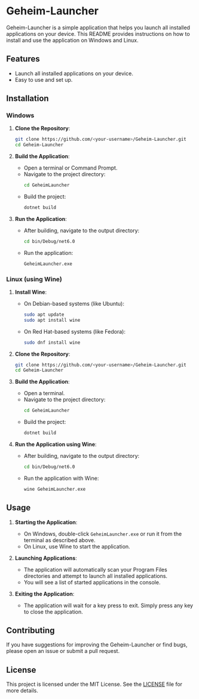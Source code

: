 # Geheim-Launcher

Geheim-Launcher is a simple application that helps you launch all installed applications on your device. This README provides instructions on how to install and use the application on Windows and Linux.

## Features

- Launch all installed applications on your device.
- Easy to use and set up.

## Installation

### Windows

1. **Clone the Repository**:
    ```sh
    git clone https://github.com/<your-username>/Geheim-Launcher.git
    cd Geheim-Launcher
    ```

2. **Build the Application**:
    - Open a terminal or Command Prompt.
    - Navigate to the project directory:
        ```sh
        cd GeheimLauncher
        ```
    - Build the project:
        ```sh
        dotnet build
        ```

3. **Run the Application**:
    - After building, navigate to the output directory:
        ```sh
        cd bin/Debug/net6.0
        ```
    - Run the application:
        ```sh
        GeheimLauncher.exe
        ```

### Linux (using Wine)

1. **Install Wine**:
    - On Debian-based systems (like Ubuntu):
        ```sh
        sudo apt update
        sudo apt install wine
        ```
    - On Red Hat-based systems (like Fedora):
        ```sh
        sudo dnf install wine
        ```

2. **Clone the Repository**:
    ```sh
    git clone https://github.com/<your-username>/Geheim-Launcher.git
    cd Geheim-Launcher
    ```

3. **Build the Application**:
    - Open a terminal.
    - Navigate to the project directory:
        ```sh
        cd GeheimLauncher
        ```
    - Build the project:
        ```sh
        dotnet build
        ```

4. **Run the Application using Wine**:
    - After building, navigate to the output directory:
        ```sh
        cd bin/Debug/net6.0
        ```
    - Run the application with Wine:
        ```sh
        wine GeheimLauncher.exe
        ```

## Usage

1. **Starting the Application**:
    - On Windows, double-click `GeheimLauncher.exe` or run it from the terminal as described above.
    - On Linux, use Wine to start the application.

2. **Launching Applications**:
    - The application will automatically scan your Program Files directories and attempt to launch all installed applications.
    - You will see a list of started applications in the console.

3. **Exiting the Application**:
    - The application will wait for a key press to exit. Simply press any key to close the application.

## Contributing

If you have suggestions for improving the Geheim-Launcher or find bugs, please open an issue or submit a pull request.

## License

This project is licensed under the MIT License. See the [LICENSE](LICENSE) file for more details.
